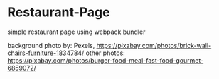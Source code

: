 # Restaurant-Page
simple restaurant page using webpack bundler

background photo by: Pexels, https://pixabay.com/photos/brick-wall-chairs-furniture-1834784/
other photos: https://pixabay.com/photos/burger-food-meal-fast-food-gourmet-6859072/